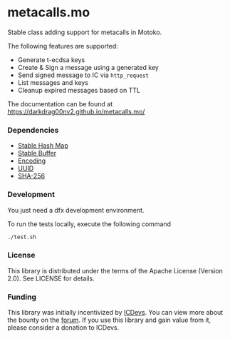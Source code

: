# metacalls.mo
Stable class adding support for metacalls in Motoko.

The following features are supported:
- Generate t-ecdsa keys
- Create & Sign a message using a generated key
- Send signed message to IC via `http_request`
- List messages and keys
- Cleanup expired messages based on TTL

The documentation can be found at https://darkdrag00nv2.github.io/metacalls.mo/

### Dependencies
- [Stable Hash Map](https://github.com/ZhenyaUsenko/motoko-hash-map)
- [Stable Buffer](https://github.com/canscale/StableBuffer)
- [Encoding](https://github.com/aviate-labs/encoding.mo)
- [UUID](https://github.com/aviate-labs/uuid.mo)
- [SHA-256](https://github.com/enzoh/motoko-sha)

### Development
You just need a dfx development environment.

To run the tests locally, execute the following command

```bash
./test.sh
```

### License

This library is distributed under the terms of the Apache License (Version 2.0). See LICENSE for details.

### Funding

This library was initially incentivized by [ICDevs](https://icdevs.org/). You can view more about
the bounty on the
[forum](https://forum.dfinity.org/t/open-icdevs-org-bounty-23a-metacalls-motoko-up-to-10k/15422).
If you use this library and gain value from it, please consider a donation to ICDevs.
